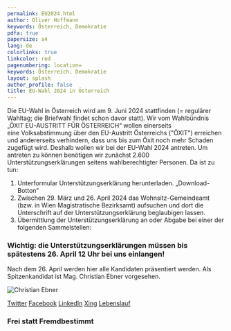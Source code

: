 ```yaml
---
permalink: EU2024.html
author: Oliver Hoffmann
keywords: Österreich, Demokratie
pdfa: true
papersize: a4
lang: de
colorlinks: true
linkcolor: red
pagenumbering: location=
keywords: Österreich, Demokratie
layout: splash
author_profile: false
title: EU-Wahl 2024 in Österreich
---
```


Die EU-Wahl in Österreich wird am 9. Juni 2024 stattfinden (= regulärer Wahltag; die Briefwahl findet schon davor statt).
Wir vom Wahlbündnis „ÖXIT EU-AUSTRITT FÜR ÖSTERREICH“ wollen einerseits eine Volksabstimmung über den EU-Austritt Österreichs ("ÖXIT") erreichen und andererseits verhindern, dass uns bis zum Öxit noch mehr Schaden zugefügt wird. Deshalb wollen wir bei der EU-Wahl 2024 antreten.
Um antreten zu können benötigen wir zunächst 2.600 Unterstützungserklärungen seitens wahlberechtigter Personen. Da ist zu tun:

1.	Unterformular Unterstützungserklärung herunterladen. „Download-Botton“
2.	Zwischen 29. März und 26. April 2024 das Wohnsitz-Gemeindeamt (bzw. in Wien Magistratische Bezirksamt) aufsuchen und dort die Unterschrift auf der Unterstützungserklärung beglaubigen lassen.
3.	Übermittlung der Unterstützungserklärung an oder Abgabe bei einer der folgenden Sammelstellen:

### Wichtig: die Unterstützungserklärungen müssen bis spätestens 26. April 12 Uhr bei uns einlangen!

Nach dem 26. April werden hier alle Kandidaten präsentiert werden. Als Spitzenkandidat ist Mag. Christian Ebner vorgesehen.

![Christian Ebner]({{site.url}}{{site.baseurl}}/assets/images/2024-02-03-Christian-Ebner.png)

[Twitter](https://twitter.com/ChrisEbner_FM)
[Facebook](https://www.facebook.com/christian.ebner.583/)
[LinkedIn](https://www.linkedin.com/in/christianebner/)
[Xing](https://www.xing.com/profile/Christian_Ebner)
[Lebenslauf](/Lebenslauf_Christian_Ebner_2024-1_kurz.pdf)

### Frei statt Fremdbestimmt
